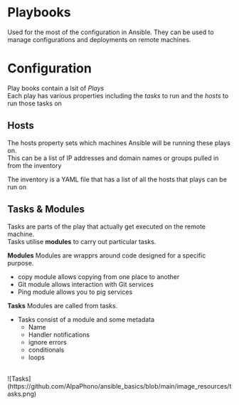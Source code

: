 # Playbooks

Used for the most of the configuration in Ansible. They can  be used to manage configurations and deployments on remote machines.<br/>

# Configuration
Play books contain a lsit of *Plays* <br/>
Each play has various properties including the *tasks* to run and the *hosts* to run those tasks on <br/>

## Hosts 
The hosts property sets which machines Ansible will be running these plays on.<br/>
This can be a list of IP addresses and domain names or groups pulled in from the inventory<br/>

The inventory is a YAML file that has a list of all the hosts that plays can be run on

## Tasks & Modules
Tasks are parts of the play that actually get executed on the remote machine.<br/>
Tasks utilise **modules** to carry out particular tasks.<br/>

**Modules**
Modules are wrapprs around code designed for a specific purpose. <br/>
- copy module allows copying from one place to another 
- Git module allows interaction with Git services
- Ping module allows you to pig services

**Tasks**
Modules are called from tasks.<br/>
- Tasks consist of a module and some metadata
    - Name 
    - Handler notifications 
    - ignore errors
    - conditionals
    - loops
<br/>
![Tasks](https://github.com/AlpaPhono/ansible_basics/blob/main/image_resources/tasks.png)
